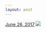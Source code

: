 ```yaml
---
layout: post
---
```


<p>
  <time><a href="/648">June 26, 2017</a></time>
  <a href="/648"><img src="{{ site.assets_url }}/648-640.jpg" srcset="{{ site.assets_url }}/648-320.jpg 320w, {{ site.assets_url }}/648-640.jpg 640w, {{ site.assets_url }}/648-960.jpg 960w, {{ site.assets_url }}/648-1280.jpg 1280w" sizes="(min-width: 700px) 50vw, calc(100vw - 2rem)" /></a>
</p>
